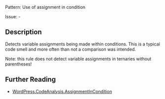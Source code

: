 Pattern: Use of assignment in condition

Issue: -

## Description

Detects variable assignments being made within conditions. This is a typical code smell and more often than not a comparison was intended.

Note: this rule does not detect variable assignments in ternaries without parentheses!

## Further Reading

* [WordPress.CodeAnalysis.AssignmentInCondition](https://github.com/WordPress/WordPress-Coding-Standards/tree/develop/WordPress/Sniffs/CodeAnalysis/AssignmentInConditionSniff.php)